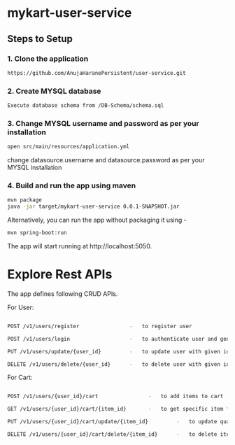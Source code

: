 # mykart-user-service


## Steps to Setup

### 1. Clone the application
```bash
https://github.com/AnujaHaranePersistent/user-service.git
```

### 2. Create MYSQL database
```bash
Execute database schema from /DB-Schema/schema.sql
```

### 3. Change MYSQL username and password as per your installation

``` bash
open src/main/resources/application.yml
```

change datasource.username and datasource.password as per your MYSQL installation 

### 4. Build and run the app using maven

```bash
mvn package
java -jar target/mykart-user-service 0.0.1-SNAPSHOT.jar
```
Alternatively, you can run the app without packaging it using -

```bash
mvn spring-boot:run
```

The app will start running at http://localhost:5050.

# Explore Rest APIs

The app defines following CRUD APIs.

For User:

```bash

POST /v1/users/register                -   to register user 

POST /v1/users/login                   -   to authenticate user and generate token

PUT /v1/users/update/{user_id}         -   to update user with given identifier

DELETE /v1/users/delete/{user_id}      -   to delete user with given identifier


```
For Cart:

```bash

POST /v1/users/{user_id}/cart                -   to add items to cart 

GET /v1/users/{user_id}/cart/{item_id}       -   to get specific item from cart

PUT /v1/users/{user_id}/cart/update/{item_id}         -   to update quantity of item with given identifier

DELETE /v1/users/{user_id}/cart/delete/{item_id}      -   to delete item from cart with given identifier


```
